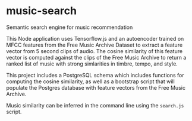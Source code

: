 # music-search
Semantic search engine for music recommendation

This Node application uses Tensorflow.js and an autoencoder trained on MFCC features from the Free Music Archive Dataset to extract a feature vector from 5 second clips of audio. The cosine similarity of this feature vector is computed against the clips of the Free Music Archive to return a ranked list of music with strong simlarities in timbre, tempo, and style.

This project includes a PostgreSQL schema which includes functions for computing the cosine similarity, as well as a bootstrap script that will populate the Postgres database with feature vectors from the Free Music Archive. 

Music similarity can be inferred in the command line using the `search.js` script.
